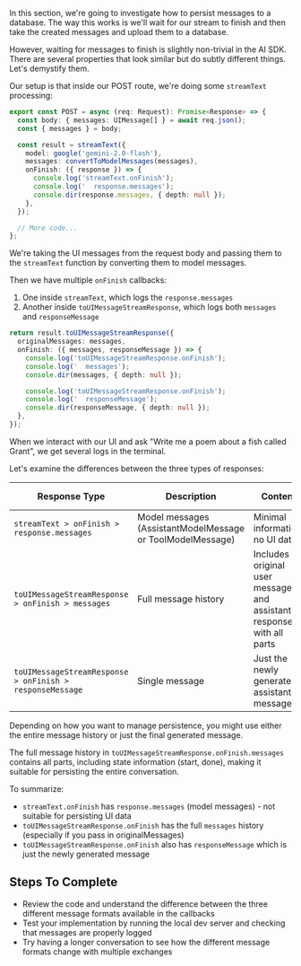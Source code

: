 In this section, we're going to investigate how to persist messages to a database. The way this works is we'll wait for our stream to finish and then take the created messages and upload them to a database.

However, waiting for messages to finish is slightly non-trivial in the AI SDK. There are several properties that look similar but do subtly different things. Let's demystify them.

Our setup is that inside our POST route, we're doing some `streamText` processing:

```ts
export const POST = async (req: Request): Promise<Response> => {
  const body: { messages: UIMessage[] } = await req.json();
  const { messages } = body;

  const result = streamText({
    model: google('gemini-2.0-flash'),
    messages: convertToModelMessages(messages),
    onFinish: ({ response }) => {
      console.log('streamText.onFinish');
      console.log('  response.messages');
      console.dir(response.messages, { depth: null });
    },
  });

  // More code...
};
```

We're taking the UI messages from the request body and passing them to the `streamText` function by converting them to model messages.

Then we have multiple `onFinish` callbacks:

1. One inside `streamText`, which logs the `response.messages`
2. Another inside `toUIMessageStreamResponse`, which logs both `messages` and `responseMessage`

```ts
return result.toUIMessageStreamResponse({
  originalMessages: messages,
  onFinish: ({ messages, responseMessage }) => {
    console.log('toUIMessageStreamResponse.onFinish');
    console.log('  messages');
    console.dir(messages, { depth: null });

    console.log('toUIMessageStreamResponse.onFinish');
    console.log('  responseMessage');
    console.dir(responseMessage, { depth: null });
  },
});
```

When we interact with our UI and ask "Write me a poem about a fish called Grant", we get several logs in the terminal.

Let's examine the differences between the three types of responses:

| Response Type                                            | Description                                                | Content                                                                | Suitability for Persistence                  |
| -------------------------------------------------------- | ---------------------------------------------------------- | ---------------------------------------------------------------------- | -------------------------------------------- |
| `streamText > onFinish > response.messages`              | Model messages (AssistantModelMessage or ToolModelMessage) | Minimal information, no UI data                                        | Not suitable for UI applications             |
| `toUIMessageStreamResponse > onFinish > messages`        | Full message history                                       | Includes original user message and assistant's response with all parts | Ideal for persisting entire conversations    |
| `toUIMessageStreamResponse > onFinish > responseMessage` | Single message                                             | Just the newly generated assistant message                             | Good for persisting only the latest response |

Depending on how you want to manage persistence, you might use either the entire message history or just the final generated message.

The full message history in `toUIMessageStreamResponse.onFinish.messages` contains all parts, including state information (start, done), making it suitable for persisting the entire conversation.

To summarize:

- `streamText.onFinish` has `response.messages` (model messages) - not suitable for persisting UI data
- `toUIMessageStreamResponse.onFinish` has the full `messages` history (especially if you pass in originalMessages)
- `toUIMessageStreamResponse.onFinish` also has `responseMessage` which is just the newly generated message

## Steps To Complete

- Review the code and understand the difference between the three different message formats available in the callbacks
- Test your implementation by running the local dev server and checking that messages are properly logged
- Try having a longer conversation to see how the different message formats change with multiple exchanges
